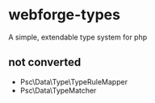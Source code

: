 webforge-types
==============

A simple, extendable type system for php

##  not converted

  - Psc\Data\Type\TypeRuleMapper
  - Psc\Data\TypeMatcher